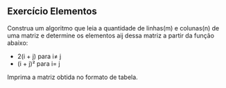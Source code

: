 ## Exercício Elementos
Construa um algoritmo que leia a quantidade de linhas(m) e colunas(n) de uma matriz e determine os elementos aij dessa matriz a partir da função abaixo:

* 2(i + j) para i≠ j
* (i + j)² para i= j


Imprima a matriz obtida no formato de tabela.